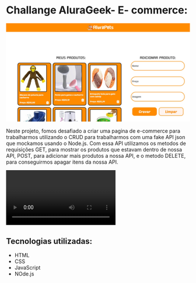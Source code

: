 # Challange AluraGeek- E- commerce:

![E-commerce](./imagens/captura%20de%20tela.jpeg)

Neste projeto, fomos desafiado a criar uma pagina de e-commerce para trabalharmos utilizando o CRUD para trabalharmos com uma fake API json que mockamos usando o Node.js. Com essa API utilizamos os metodos de requisições GET, para mostrar os produtos que estavam dentro de nossa API, POST, para adicionar mais produtos a nossa API, e o metodo DELETE, para conseguirmos apagar itens da nossa API.

![video](./imagens/gravacao-ecomercce.mp4)

## Tecnologias utilizadas:
* HTML 
* CSS
* JavaScript
* NOde.js